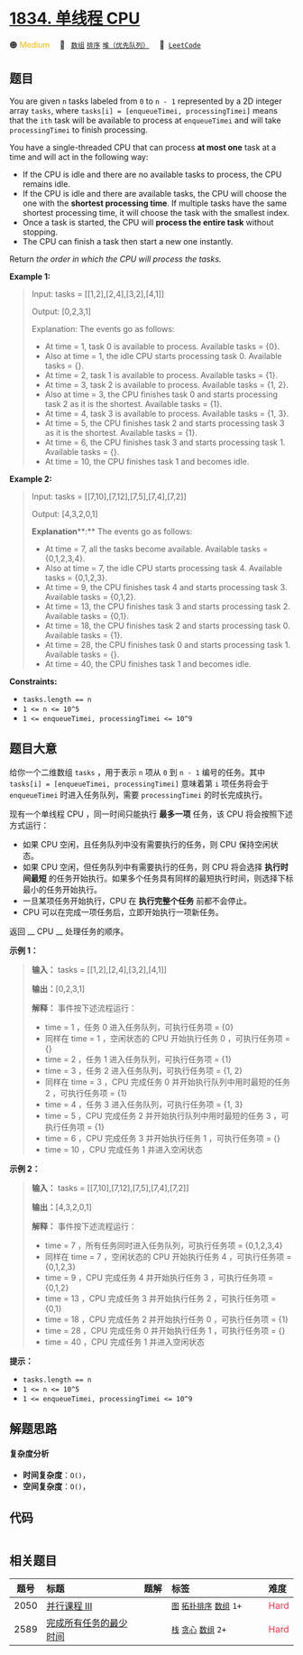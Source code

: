 # [1834. 单线程 CPU](https://leetcode.com/problems/single-threaded-cpu)

🟠 <font color=#ffb800>Medium</font>&emsp; 🔖&ensp; [`数组`](/leetcode/outline/tag/array.md) [`排序`](/leetcode/outline/tag/sorting.md) [`堆（优先队列）`](/leetcode/outline/tag/heap-priority-queue.md)&emsp; 🔗&ensp;[`LeetCode`](https://leetcode.com/problems/single-threaded-cpu)

## 题目

You are given `n`​​​​​​ tasks labeled from `0` to `n - 1` represented by a 2D
integer array `tasks`, where `tasks[i] = [enqueueTimei, processingTimei]`
means that the `i​​​​​​th`​​​​ task will be available to process at
`enqueueTimei` and will take `processingTimei` to finish processing.

You have a single-threaded CPU that can process **at most one** task at a time
and will act in the following way:

  * If the CPU is idle and there are no available tasks to process, the CPU remains idle.
  * If the CPU is idle and there are available tasks, the CPU will choose the one with the **shortest processing time**. If multiple tasks have the same shortest processing time, it will choose the task with the smallest index.
  * Once a task is started, the CPU will **process the entire task** without stopping.
  * The CPU can finish a task then start a new one instantly.

Return _the order in which the CPU will process the tasks._



**Example 1:**

> Input: tasks = [[1,2],[2,4],[3,2],[4,1]]
> 
> Output: [0,2,3,1]
> 
> Explanation: The events go as follows: 
> - At time = 1, task 0 is available to process. Available tasks = {0}.
> - Also at time = 1, the idle CPU starts processing task 0. Available tasks = {}.
> - At time = 2, task 1 is available to process. Available tasks = {1}.
> - At time = 3, task 2 is available to process. Available tasks = {1, 2}.
> - Also at time = 3, the CPU finishes task 0 and starts processing task 2 as it is the shortest. Available tasks = {1}.
> - At time = 4, task 3 is available to process. Available tasks = {1, 3}.
> - At time = 5, the CPU finishes task 2 and starts processing task 3 as it is the shortest. Available tasks = {1}.
> - At time = 6, the CPU finishes task 3 and starts processing task 1. Available tasks = {}.
> - At time = 10, the CPU finishes task 1 and becomes idle.

**Example 2:**

> Input: tasks = [[7,10],[7,12],[7,5],[7,4],[7,2]]
> 
> Output: [4,3,2,0,1]
> 
> **Explanation****:** The events go as follows:
> - At time = 7, all the tasks become available. Available tasks = {0,1,2,3,4}.
> - Also at time = 7, the idle CPU starts processing task 4. Available tasks = {0,1,2,3}.
> - At time = 9, the CPU finishes task 4 and starts processing task 3. Available tasks = {0,1,2}.
> - At time = 13, the CPU finishes task 3 and starts processing task 2. Available tasks = {0,1}.
> - At time = 18, the CPU finishes task 2 and starts processing task 0. Available tasks = {1}.
> - At time = 28, the CPU finishes task 0 and starts processing task 1. Available tasks = {}.
> - At time = 40, the CPU finishes task 1 and becomes idle.

**Constraints:**

  * `tasks.length == n`
  * `1 <= n <= 10^5`
  * `1 <= enqueueTimei, processingTimei <= 10^9`


## 题目大意

给你一个二维数组 `tasks` ，用于表示 `n`​​​​​​ 项从 `0` 到 `n - 1` 编号的任务。其中 `tasks[i] =
[enqueueTimei, processingTimei]` 意味着第 `i​​​​​​`​​​​ 项任务将会于 `enqueueTimei`
时进入任务队列，需要 `processingTimei` 的时长完成执行。

现有一个单线程 CPU ，同一时间只能执行 **最多一项** 任务，该 CPU 将会按照下述方式运行：

  * 如果 CPU 空闲，且任务队列中没有需要执行的任务，则 CPU 保持空闲状态。
  * 如果 CPU 空闲，但任务队列中有需要执行的任务，则 CPU 将会选择 **执行时间最短** 的任务开始执行。如果多个任务具有同样的最短执行时间，则选择下标最小的任务开始执行。
  * 一旦某项任务开始执行，CPU 在 **执行完整个任务** 前都不会停止。
  * CPU 可以在完成一项任务后，立即开始执行一项新任务。

返回 __ CPU __ 处理任务的顺序。

**示例 1：**

> 
> 
> 
> 
> 
> **输入：** tasks = [[1,2],[2,4],[3,2],[4,1]]
> 
> **输出：**[0,2,3,1]
> 
> **解释：** 事件按下述流程运行： 
> - time = 1 ，任务 0 进入任务队列，可执行任务项 = {0}
> - 同样在 time = 1 ，空闲状态的 CPU 开始执行任务 0 ，可执行任务项 = {}
> - time = 2 ，任务 1 进入任务队列，可执行任务项 = {1}
> - time = 3 ，任务 2 进入任务队列，可执行任务项 = {1, 2}
> - 同样在 time = 3 ，CPU 完成任务 0 并开始执行队列中用时最短的任务 2 ，可执行任务项 = {1}
> - time = 4 ，任务 3 进入任务队列，可执行任务项 = {1, 3}
> - time = 5 ，CPU 完成任务 2 并开始执行队列中用时最短的任务 3 ，可执行任务项 = {1}
> - time = 6 ，CPU 完成任务 3 并开始执行任务 1 ，可执行任务项 = {}
> - time = 10 ，CPU 完成任务 1 并进入空闲状态
> 
> 

**示例 2：**

> 
> 
> 
> 
> 
> **输入：** tasks = [[7,10],[7,12],[7,5],[7,4],[7,2]]
> 
> **输出：**[4,3,2,0,1]
> 
> **解释：** 事件按下述流程运行： 
> - time = 7 ，所有任务同时进入任务队列，可执行任务项  = {0,1,2,3,4}
> - 同样在 time = 7 ，空闲状态的 CPU 开始执行任务 4 ，可执行任务项 = {0,1,2,3}
> - time = 9 ，CPU 完成任务 4 并开始执行任务 3 ，可执行任务项 = {0,1,2}
> - time = 13 ，CPU 完成任务 3 并开始执行任务 2 ，可执行任务项 = {0,1}
> - time = 18 ，CPU 完成任务 2 并开始执行任务 0 ，可执行任务项 = {1}
> - time = 28 ，CPU 完成任务 0 并开始执行任务 1 ，可执行任务项 = {}
> - time = 40 ，CPU 完成任务 1 并进入空闲状态

**提示：**

  * `tasks.length == n`
  * `1 <= n <= 10^5`
  * `1 <= enqueueTimei, processingTimei <= 10^9`


## 解题思路

#### 复杂度分析

- **时间复杂度**：`O()`，
- **空间复杂度**：`O()`，

## 代码

```javascript

```

## 相关题目

<!-- prettier-ignore -->
| 题号 | 标题 | 题解 | 标签 | 难度 |
| :------: | :------ | :------: | :------ | :------ |
| 2050 | [并行课程 III](https://leetcode.com/problems/parallel-courses-iii) |  |  [`图`](/leetcode/outline/tag/graph.md) [`拓扑排序`](/leetcode/outline/tag/topological-sort.md) [`数组`](/leetcode/outline/tag/array.md) `1+` | <font color=#ff334b>Hard</font> |
| 2589 | [完成所有任务的最少时间](https://leetcode.com/problems/minimum-time-to-complete-all-tasks) |  |  [`栈`](/leetcode/outline/tag/stack.md) [`贪心`](/leetcode/outline/tag/greedy.md) [`数组`](/leetcode/outline/tag/array.md) `2+` | <font color=#ff334b>Hard</font> |

<style>
.blue {
    background-color: #096dd9;
    padding: 0.25rem 0.5rem;
    margin: 0;
    font-size: 0.85em;
    border-radius: 3px;
    color: white;
    font-weight: 500;
}
table th:first-of-type { width: 10%; }
table th:nth-of-type(2) { width: 35%; }
table th:nth-of-type(3) { width: 10%; }
table th:nth-of-type(4) { width: 35%; }
table th:nth-of-type(5) { width: 10%; }
</style>

